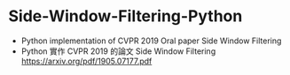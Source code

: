 # Side-Window-Filtering-Python
* Python implementation of CVPR 2019 Oral paper Side Window Filtering
* Python 實作 CVPR 2019 的論文 Side Window Filtering
https://arxiv.org/pdf/1905.07177.pdf
